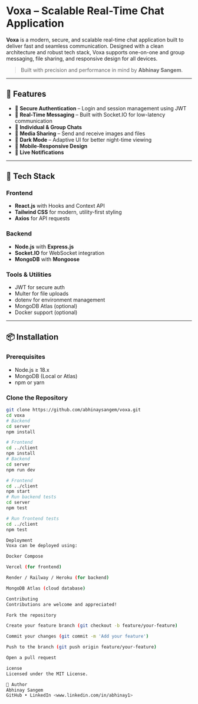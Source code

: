 # Voxa – Scalable Real-Time Chat Application

**Voxa** is a modern, secure, and scalable real-time chat application built to deliver fast and seamless communication. Designed with a clean architecture and robust tech stack, Voxa supports one-on-one and group messaging, file sharing, and responsive design for all devices.

> Built with precision and performance in mind by **Abhinay Sangem**.

---

## 🚀 Features

- 🔐 **Secure Authentication** – Login and session management using JWT
- 💬 **Real-Time Messaging** – Built with Socket.IO for low-latency communication
- 👥 **Individual & Group Chats**
- 📁 **Media Sharing** – Send and receive images and files
- 🌙 **Dark Mode** – Adaptive UI for better night-time viewing
- 📱 **Mobile-Responsive Design**
- 🔔 **Live Notifications**

---

## 🧱 Tech Stack

### Frontend
- **React.js** with Hooks and Context API
- **Tailwind CSS** for modern, utility-first styling
- **Axios** for API requests

### Backend
- **Node.js** with **Express.js**
- **Socket.IO** for WebSocket integration
- **MongoDB** with **Mongoose**

### Tools & Utilities
- JWT for secure auth
- Multer for file uploads
- dotenv for environment management
- MongoDB Atlas (optional)
- Docker support (optional)

---

## 📦 Installation

### Prerequisites

- Node.js ≥ 18.x
- MongoDB (Local or Atlas)
- npm or yarn

### Clone the Repository

```bash
git clone https://github.com/abhinaysangem/voxa.git
cd voxa
# Backend
cd server
npm install

# Frontend
cd ../client
npm install
# Backend
cd server
npm run dev

# Frontend
cd ../client
npm start
# Run backend tests
cd server
npm test

# Run frontend tests
cd ../client
npm test

Deployment
Voxa can be deployed using:

Docker Compose

Vercel (for frontend)

Render / Railway / Heroku (for backend)

MongoDB Atlas (cloud database)

Contributing
Contributions are welcome and appreciated!

Fork the repository

Create your feature branch (git checkout -b feature/your-feature)

Commit your changes (git commit -m 'Add your feature')

Push to the branch (git push origin feature/your-feature)

Open a pull request

icense
Licensed under the MIT License.

👤 Author
Abhinay Sangem
GitHub • LinkedIn <www.linkedin.com/in/abhinay1>

